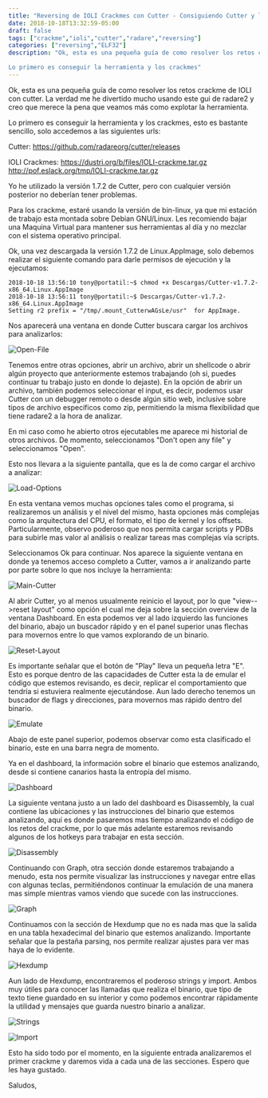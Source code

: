 ```yaml
---
title: "Reversing de IOLI Crackmes con Cutter - Consiguiendo Cutter y los crackmes de IOLI"
date: 2018-10-18T13:32:59-05:00
draft: false
tags: ["crackme","ioli","cutter","radare","reversing"]
categories: ["reversing","ELF32"]
description: "Ok, esta es una pequeña guía de como resolver los retos crackme de IOLI con cutter. La verdad me he divertido mucho usando este gui de radare2 y creo que merece la pena que veamos más como explotar la herramienta.

Lo primero es conseguir la herramienta y los crackmes"
---
```


Ok, esta es una pequeña guía de como resolver los retos crackme de IOLI con cutter. La verdad me he divertido mucho usando este gui de radare2 y creo que merece la pena que veamos más como explotar la herramienta.


Lo primero es conseguir la herramienta y los crackmes, esto es bastante sencillo, solo accedemos a las siguientes urls:

Cutter: https://github.com/radareorg/cutter/releases

IOLI Crackmes: https://dustri.org/b/files/IOLI-crackme.tar.gz http://pof.eslack.org/tmp/IOLI-crackme.tar.gz

Yo he utilizado la versión 1.7.2 de Cutter, pero con cualquier versión posterior no deberían tener problemas.

Para los crackme, estaré usando la versión de bin-linux, ya que mi estación de trabajo esta montada sobre Debian GNU/Linux. Les recomiendo bajar una Maquina Virtual para mantener sus herramientas al día y no mezclar con el sistema operativo principal.

Ok, una vez descargada la versión 1.7.2 de Linux.AppImage, solo debemos realizar el siguiente comando para darle permisos de ejecución y la ejecutamos:

```
2018-10-18 13:56:10 tony@portatil:~$ chmod +x Descargas/Cutter-v1.7.2-x86_64.Linux.AppImage
2018-10-18 13:56:11 tony@portatil:~$ Descargas/Cutter-v1.7.2-x86_64.Linux.AppImage
Setting r2 prefix = "/tmp/.mount_CutterwAGsLe/usr"  for AppImage.
```

Nos aparecerá una ventana en donde Cutter buscara cargar los archivos para analizarlos:

![Open-File](/img/cutter00/open-file.png)

Tenemos entre otras opciones, abrir un archivo, abrir un shellcode o abrir algún proyecto que anteriormente estemos trabajando (oh si, puedes continuar tu trabajo justo en donde lo dejaste). En la opción de abrir un archivo, también podemos seleccionar el input, es decir, podemos usar Cutter con un debugger remoto o desde algún sitio web, inclusive sobre tipos de archivo específicos como zip, permitiendo la misma flexibilidad que tiene radare2 a la hora de analizar.

En mi caso como he abierto otros ejecutables me aparece mi historial de otros archivos. De momento, seleccionamos "Don't open any file" y seleccionamos "Open".

Esto nos llevara a la siguiente pantalla, que es la de como cargar el archivo a analizar:

![Load-Options](/img/cutter00/load-options.png)

En esta ventana vemos muchas opciones tales como el programa, si realizaremos un análisis y el nivel del mismo, hasta opciones más complejas como la arquitectura del CPU, el formato, el tipo de kernel y los offsets. Particularmente, observo poderoso que nos permita cargar scripts y PDBs para subirle mas valor al análisis o realizar tareas mas complejas vía scripts.

Seleccionamos Ok para continuar. Nos aparece la siguiente ventana en donde ya tenemos acceso completo a Cutter, vamos a ir analizando parte por parte sobre lo que nos incluye la herramienta:

![Main-Cutter](/img/cutter00/main-cutter.png)

Al abrir Cutter, yo al menos usualmente reinicio el layout, por lo que "view--\>reset layout" como opción el cual me deja sobre la sección overview de la ventana Dashboard. En esta podemos ver al lado izquierdo las funciones del binario, abajo un buscador rápido y en el panel superior unas flechas para movernos entre lo que vamos explorando de un binario.

![Reset-Layout](/img/cutter00/fresh-layout.png)

Es importante señalar que el botón de "Play" lleva un pequeña letra "E". Esto es porque dentro de las capacidades de Cutter esta la de emular el código que estemos revisando, es decir, replicar el comportamiento que tendría si estuviera realmente ejecutándose. Aun lado derecho tenemos un buscador de flags y direcciones, para movernos mas rápido dentro del binario.

![Emulate](/img/cutter00/panel-superior.png)

Abajo de este panel superior, podemos observar como esta clasificado el binario, este en una barra negra de momento.

Ya en el dashboard, la información sobre el binario que estemos analizando, desde si contiene canarios hasta la entropía del mismo.

![Dashboard](/img/cutter00/dashboard.png)

La siguiente ventana justo a un lado del dashboard es Disassembly, la cual contiene las ubicaciones y las instrucciones del binario que estemos analizando, aquí es donde pasaremos mas tiempo analizando el código de los retos del crackme, por lo que más adelante estaremos revisando algunos de los hotkeys para trabajar en esta sección.

![Disassembly](/img/cutter00/disassembly.png)

Continuando con Graph, otra sección donde estaremos trabajando a menudo, esta nos permite visualizar las instrucciones y navegar entre ellas con algunas teclas, permitiéndonos continuar la emulación de una manera mas simple mientras vamos viendo que sucede con las instrucciones.

![Graph](/img/cutter00/graph.png)

Continuamos con la sección de Hexdump que no es nada mas que la salida en una tabla hexadecimal del binario que estemos analizando. Importante señalar que la pestaña parsing, nos permite realizar ajustes para ver mas haya de lo evidente.

![Hexdump](/img/cutter00/hexdump.png)

Aun lado de Hexdump, encontraremos el poderoso strings y import. Ambos muy útiles para conocer las llamadas que realiza el binario, que tipo de texto tiene guardado en su interior y como podemos encontrar rápidamente la utilidad y mensajes que guarda nuestro binario a analizar.

![Strings](/img/cutter00/strings.png)

![Import](/img/cutter00/import.png)

Esto ha sido todo por el momento, en la siguiente entrada analizaremos el primer crackme y daremos vida a cada una de las secciones. Espero que les haya gustado.

Saludos,
